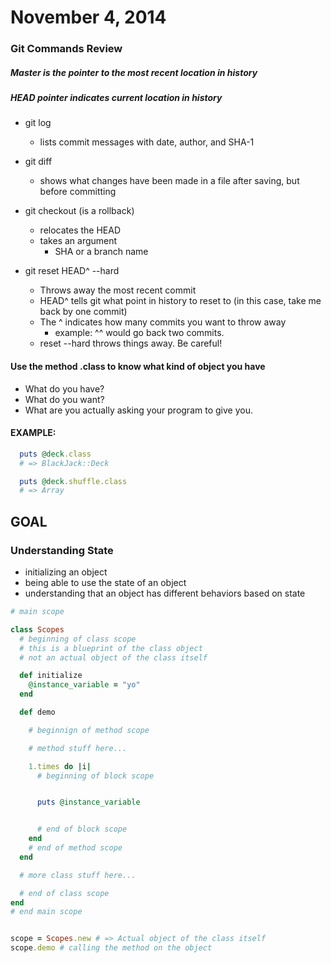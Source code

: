 # November 4, 2014

###  Git Commands Review

##### Master is the pointer to the most recent location in history
##### HEAD pointer indicates current location in history

* git log
  * lists commit messages with date, author, and SHA-1

* git diff
  * shows what changes have been made in a file after saving, but
  before committing

* git checkout (is a rollback)
  * relocates the HEAD
  * takes an argument
    * SHA or a branch name

* git reset HEAD^ --hard
  * Throws away the most recent commit
  * HEAD^ tells git what point in history to reset to (in this case,
    take me back by one commit)
  * The ^ indicates how many commits you want to throw away
    * example: ^^ would go back two commits.
  * reset --hard throws things away. Be careful!

#### Use the method .class to know what kind of object you have

* What do you have?
* What do you want?
* What are you actually asking your program to give you.

#### EXAMPLE:

```ruby
  puts @deck.class
  # => BlackJack::Deck

  puts @deck.shuffle.class
  # => Array
```

## GOAL

### Understanding State

* initializing an object
* being able to use the state of an object
* understanding that an object has different behaviors based on state

```ruby
# main scope

class Scopes
  # beginning of class scope
  # this is a blueprint of the class object  
  # not an actual object of the class itself

  def initialize
    @instance_variable = "yo"
  end

  def demo

    # beginnign of method scope

    # method stuff here...

    1.times do |i|
      # beginning of block scope


      puts @instance_variable


      # end of block scope
    end
    # end of method scope
  end

  # more class stuff here...

  # end of class scope
end
# end main scope


scope = Scopes.new # => Actual object of the class itself
scope.demo # calling the method on the object

```
